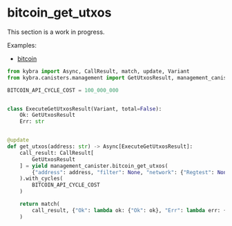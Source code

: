 # bitcoin_get_utxos

This section is a work in progress.

Examples:

-   [bitcoin](https://github.com/demergent-labs/kybra/tree/main/examples/bitcoin)

```python
from kybra import Async, CallResult, match, update, Variant
from kybra.canisters.management import GetUtxosResult, management_canister

BITCOIN_API_CYCLE_COST = 100_000_000


class ExecuteGetUtxosResult(Variant, total=False):
    Ok: GetUtxosResult
    Err: str


@update
def get_utxos(address: str) -> Async[ExecuteGetUtxosResult]:
    call_result: CallResult[
        GetUtxosResult
    ] = yield management_canister.bitcoin_get_utxos(
        {"address": address, "filter": None, "network": {"Regtest": None}}
    ).with_cycles(
        BITCOIN_API_CYCLE_COST
    )

    return match(
        call_result, {"Ok": lambda ok: {"Ok": ok}, "Err": lambda err: {"Err": err}}
    )
```
